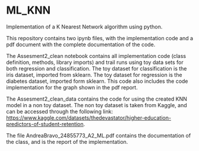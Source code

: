 # ML_KNN
Implementation of a K Nearest Network algorithm using python.


This repository contains two ipynb files, with the implementation code and a pdf document with the complete documentation of the code.

The Assesment2_clean notebook contains all implementation code (class definition, methods, library imports) and trail runs using toy data sets for both regression and classification. The toy dataset for classification is the iris dataset, imported from sklearn. The toy dataset for regression is the diabetes dataset, imported form sklearn. This code also includes the code implementation for the graph shown in the pdf report.

The Assesment2_clean_data contains the code for using the created KNN model in a non toy dataset. The non toy dataset is taken from Kaggle, and can be accessed through the following link: https://www.kaggle.com/datasets/thedevastator/higher-education-predictors-of-student-retention. 

The file AndreaBravo_24855773_A2_ML.pdf contains the documentation of the class, and is the report of the implementation.
